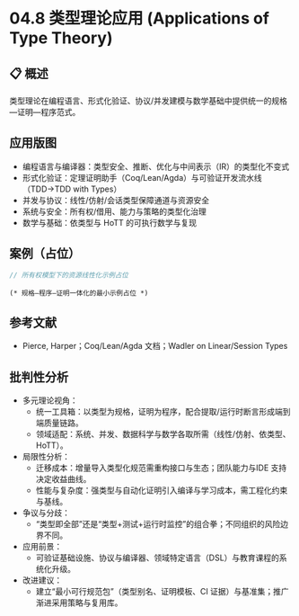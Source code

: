 # 04.8 类型理论应用 (Applications of Type Theory)

## 📋 概述

类型理论在编程语言、形式化验证、协议/并发建模与数学基础中提供统一的规格—证明—程序范式。

## 应用版图

- 编程语言与编译器：类型安全、推断、优化与中间表示（IR）的类型化不变式
- 形式化验证：定理证明助手（Coq/Lean/Agda）与可验证开发流水线（TDD→TDD with Types）
- 并发与协议：线性/仿射/会话类型保障通道与资源安全
- 系统与安全：所有权/借用、能力与策略的类型化治理
- 数学与基础：依类型与 HoTT 的可执行数学与复现

## 案例（占位）

```rust
// 所有权模型下的资源线性化示例占位
```

```coq
(* 规格—程序—证明一体化的最小示例占位 *)
```

## 参考文献

- Pierce, Harper；Coq/Lean/Agda 文档；Wadler on Linear/Session Types

## 批判性分析

- 多元理论视角：
  - 统一工具箱：以类型为规格，证明为程序，配合提取/运行时断言形成端到端质量链路。
  - 领域适配：系统、并发、数据科学与数学各取所需（线性/仿射、依类型、HoTT）。
- 局限性分析：
  - 迁移成本：增量导入类型化规范需重构接口与生态；团队能力与IDE 支持决定收益曲线。
  - 性能与复杂度：强类型与自动化证明引入编译与学习成本，需工程化约束与基线。
- 争议与分歧：
  - “类型即全部”还是“类型+测试+运行时监控”的组合拳；不同组织的风险边界不同。
- 应用前景：
  - 可验证基础设施、协议与编译器、领域特定语言（DSL）与教育课程的系统化升级。
- 改进建议：
  - 建立“最小可行规范包”（类型别名、证明模板、CI 证据）与基准集；推广渐进采用策略与复用库。
